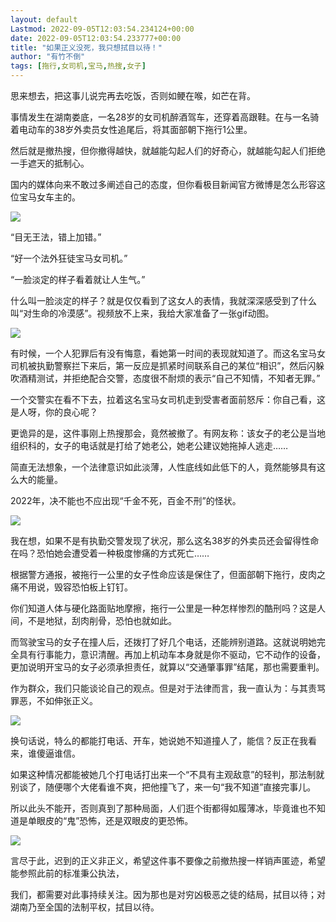 ```yaml
---
layout: default
Lastmod: 2022-09-05T12:03:54.234124+00:00
date: 2022-09-05T12:03:54.233777+00:00
title: "如果正义没死，我只想拭目以待！"
author: "有竹不倒"
tags: [拖行,女司机,宝马,热搜,女子]
---
```


思来想去，把这事儿说完再去吃饭，否则如鲠在喉，如芒在背。

  

事情发生在湖南娄底，一名28岁的女司机醉酒驾车，还穿着高跟鞋。在与一名骑着电动车的38岁外卖员女性追尾后，将其面部朝下拖行1公里。

  

然后就是撤热搜，但你撤得越快，就越能勾起人们的好奇心，就越能勾起人们拒绝一手遮天的抵制心。

  

国内的媒体向来不敢过多阐述自己的态度，但你看极目新闻官方微博是怎么形容这位宝马女车主的。  

  

![](https://images.weserv.nl/?url=https%3A//mmbiz.qpic.cn/mmbiz_png/mSNGAECFQsV12zp0rBdyTHAjwRIhib6Wlt7X8CceD1AquDlAHjvicXVcMJhGfaMqcaLT7GCRsDnouNBmWHiaHKt3A/640%3Fwx_fmt%3Dpng)

  

“目无王法，错上加错。”  

  

“好一个法外狂徒宝马女司机。”

  

“一脸淡定的样子看着就让人生气。”

  

什么叫一脸淡定的样子？就是仅仅看到了这女人的表情，我就深深感受到了什么叫“对生命的冷漠感”。视频放不上来，我给大家准备了一张gif动图。  

  

![](https://images.weserv.nl/?url=https%3A//mmbiz.qpic.cn/mmbiz_gif/mSNGAECFQsV12zp0rBdyTHAjwRIhib6WlDbfeN8e2GkJvWXzicPD1a0MYQxFW8CrqRK8blZK0nciaFamJd7GibPMCA/640%3Fwx_fmt%3Dgif)

  

有时候，一个人犯罪后有没有悔意，看她第一时间的表现就知道了。而这名宝马女司机被执勤警察拦下来后，第一反应是抓紧时间联系自己的某位“相识”，然后闪躲吹酒精测试，并拒绝配合交警，态度很不耐烦的表示“自己不知情，不知者无罪。”  

  

一个交警实在看不下去，拉着这名宝马女司机走到受害者面前怒斥：你自己看，这是人呀，你的良心呢？  

  

更诡异的是，这件事刚上热搜那会，竟然被撤了。有网友称：该女子的老公是当地组织科的，女子的电话就是打给了她老公，她老公建议她拖掉人逃走……  

  

简直无法想象，一个法律意识如此淡薄，人性底线如此低下的人，竟然能够具有这么大的能量。

  

2022年，决不能也不应出现“千金不死，百金不刑”的怪状。

  

![](https://images.weserv.nl/?url=https%3A//mmbiz.qpic.cn/mmbiz_jpg/mSNGAECFQsV12zp0rBdyTHAjwRIhib6Wloic5thibA28uVRSDt8FKNAUllsuSpCsEmw8LaHXdlSAw9xb9y5t9JKRQ/640%3Fwx_fmt%3Djpeg)

  

我在想，如果不是有执勤交警发现了状况，那么这名38岁的外卖员还会留得性命在吗？恐怕她会遭受着一种极度惨痛的方式死亡……

  

根据警方通报，被拖行一公里的女子性命应该是保住了，但面部朝下拖行，皮肉之痛不用说，毁容恐怕板上钉钉。  

  

你们知道人体与硬化路面贴地摩擦，拖行一公里是一种怎样惨烈的酷刑吗？这是人间，不是地狱，刮肉削骨，恐怕也就如此。

  

而驾驶宝马的女子在撞人后，还拨打了好几个电话，还能辨别道路。这就说明她完全具有行事能力，意识清醒。再加上机动车本身就是你不驱动，它不动作的设备，更加说明开宝马的女子必须承担责任，就算以“交通肇事罪”结尾，那也需要重判。  

  

作为群众，我们只能谈论自己的观点。但是对于法律而言，我一直认为：与其责骂罪恶，不如伸张正义。

  

![](https://images.weserv.nl/?url=https%3A//mmbiz.qpic.cn/mmbiz_png/mSNGAECFQsV12zp0rBdyTHAjwRIhib6WlkzoUyUXxiaVcuG3Nf79b8hM4uPbXeUz3bicAfdZXyWff2iaI3mAYA5HWg/640%3Fwx_fmt%3Dpng)

  

换句话说，特么的都能打电话、开车，她说她不知道撞人了，能信？反正在我看来，谁傻逼谁信。  

  

如果这种情况都能被她几个打电话打出来一个“不具有主观敌意”的轻判，那法制就别谈了，随便哪个大佬看谁不爽，把他撞飞了，来一句“我不知道”直接完事儿。  

  

所以此头不能开，否则真到了那种局面，人们逛个街都得如履薄冰，毕竟谁也不知道是单眼皮的“鬼”恐怖，还是双眼皮的更恐怖。

  

![](https://images.weserv.nl/?url=https%3A//mmbiz.qpic.cn/mmbiz_png/mSNGAECFQsV12zp0rBdyTHAjwRIhib6Wlc0ICQCgTlnI2UvkRw4S06sx88O6cQtibYY6lo7u37qZvD1icSVHvNYJg/640%3Fwx_fmt%3Dpng)

  

言尽于此，迟到的正义非正义，希望这件事不要像之前撤热搜一样销声匿迹，希望能参照此前的标准秉公执法，

  

我们，都需要对此事持续关注。因为那也是对穷凶极恶之徒的结局，拭目以待；对湖南乃至全国的法制平权，拭目以待。

